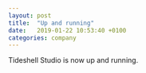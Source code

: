 ```yaml
---
layout: post
title:  "Up and running"
date:   2019-01-22 10:53:40 +0100
categories: company
---
```


Tideshell Studio is now up and running.
